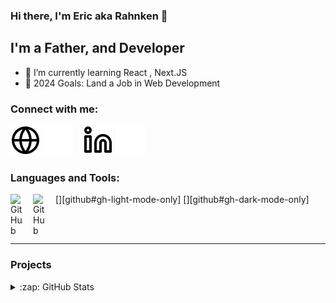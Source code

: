 ### Hi there, I'm Eric aka Rahnken 👋

## I'm a Father, and Developer

- 🌱 I’m currently learning React , Next.JS
- 🥅 2024 Goals: Land a Job in Web Development

### Connect with me:

[//]: # "// TODO: Retarget this link to portfolio website */"

[![website](./img/globe-light.svg)](https://donnellydev.ca#gh-light-mode-only)
[![website](./img/globe-dark.svg)](https://donnellydev.ca#gh-dark-mode-only)
&nbsp;&nbsp;
[![linkedin](./img/linkedin-light.svg)](https://linkedin.com/in/erdonnelly#gh-light-mode-only)
[![linkedin](./img/linkedin-dark.svg)](https://linkedin.com/in/erdonnelly#gh-dark-mode-only)

### Languages and Tools:

<!-- React, Java, Javascript/Typescript, SQL, HTML, CSS,Swift, Kotlin   -->
<!-- Mongo DB , Github, Trello, Jira ,Prisma  -->

[<img align="left" alt="GitHub" width="26px" src="https://user-images.githubusercontent.com/3369400/139447912-e0f43f33-6d9f-45f8-be46-2df5bbc91289.png" style="padding-right:10px;" />][github#gh-light-mode-only]
[<img align="left" alt="GitHub" width="26px" src="https://user-images.githubusercontent.com/3369400/139448065-39a229ba-4b06-434b-bc67-616e2ed80c8f.png" style="padding-right:10px;" />][github#gh-dark-mode-only]

<br />
<br />

---

### Projects

<!--
 - hackathon
 - Lord of the Forms
 - AoC 2023
 - Meal Plans
 - Life Tracker
 - Assignment 3 - MDEV 1004 ( GroupofFourMDEV)
 - Assignment 2 - MDEV 1005 ( GroupofFourMDEV)
-->

<details>
  <summary>:zap: GitHub Stats</summary>

  <img alt="Rahnken's GitHub Stats" src="https://github-readme-stats.vercel.app/api?username=rahnken&show_icons=true&hide_border=true&title_color=ff652f&icon_color=FFE400&bg_color=09131B&text_color=ffffff&border_color=0c1a25" />

</details>

[website]: https://donnellydev.ca
[linkedin]: https://linkedin.com/in/erdonnelly
[github]: https://github.com/rahnken
